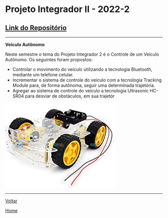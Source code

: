 # Projeto Integrador II - 2022-2

## [Link do Repositório](https://github.com/LPAE/pi2_eng_22_2)

---

**Veículo Autônomo**

Neste semestre o tema do Projeto Integrador 2 é o Controle de um Veículo Autônomo. Os seguintes foram propostos: 
- Controlar o movimento do veículo utilizando a tecnologia Bluetooth, mediante um telefone celular.
- Incrementar o sistema de controle do veículo com a tecnologia Tracking Module para, de forma autônoma, seguir uma determinada trajetória.
- Agregar ao sistema de controle do veículo a tecnologia Ultrasonic HC-SR04 para desviar de obstáculos, em sua trajetór

![Conceito PI2](./img/veiculo.png)

------------------------------------------

[Voltar](./../)

[Home](https://lpae.github.io/)
